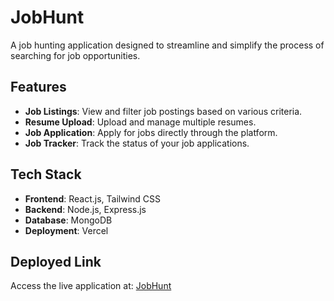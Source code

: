# JobHunt
A job hunting application designed to streamline and simplify the process of searching for job opportunities.


## Features

- **Job Listings**: View and filter job postings based on various criteria.
- **Resume Upload**: Upload and manage multiple resumes.
- **Job Application**: Apply for jobs directly through the platform.
- **Job Tracker**: Track the status of your job applications.


## Tech Stack

- **Frontend**: React.js, Tailwind CSS
- **Backend**: Node.js, Express.js
- **Database**: MongoDB
- **Deployment**: Vercel

## Deployed Link

Access the live application at: [JobHunt](jobhunt-project.vercel.app)
